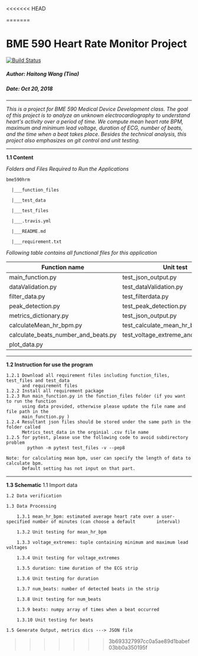 <<<<<<< HEAD
  
=======
# BME 590 Heart Rate Monitor Project 
 
[![Build Status](https://travis-ci.com/TinaHaitongWang/bme590hrm.svg?branch=master)](https://travis-ci.com/TinaHaitongWang/bme590hrm)

##### Author: Haitong Wang (Tina)
##### Date: Oct 20, 2018 

----

_This is a project for BME 590 Medical Device Development class. The goal of this 
project is to analyze an unknown electrocardiography to understand heart's activity 
over a period of time. We compute mean heart rate BPM, maximum and minimum
lead voltage, duration of ECG, number of beats, and the time when a beat takes place. 
Besides the technical analysis, this project also emphasizes on git control and unit
testing._

-----
**1.1 Content**

_Folders and Files Required to Run the Applications_

`bme590hrm` 
    
      |___function_files
 
      |___test_data
  
      |___test_files
      
      |___.travis.yml
      
      |___README.md
      
      |___requirement.txt
      
_Following table contains all functional files for this application_

 | Function name                       | Unit test                            |
 |-------------------------------------|--------------------------------------|
 | main_function.py                    | test_json_output.py                  |
 | dataValidation.py                   | test_dataValidation.py               |
 | filter_data.py                      | test_filterdata.py                   |
 | peak_detection.py                   | test_peak_detection.py               |
 | metrics_dictionary.py               | test_json_output.py                  |
 | calculateMean_hr_bpm.py             | test_calculate_mean_hr_bpm.py        |
 | calculate_beats_number_and_beats.py | test_voltage_extreme_and_duration.py |
 | plot_data.py                        |                                      |       
---
**1.2 Instruction for use the program**

    1.2.1 Download all requirement files including function_files, test_files and test_data
          and requirement files 
    1.2.2 Install all requirement package 
    1.2.3 Run main_function.py in the function_files folder (if you want to run the function
          using data provided, otherwise please update the file name and file path in the 
          main_function.py )
    1.2.4 Resultant json files should be stored under the same path in the folder called 
          Metrics_test_data in the orginial .csv file name 
    1.2.5 for pytest, please use the following code to avoid subdirectory problem
            python -m pytest test_files -v --pep8 
          
    Note: for calculating mean bpm, user can specify the length of data to calculate bpm. 
          Default setting has not input on that part. 

---
**1.3 Schematic**
    1.1 Import data 
  
    1.2 Data verification 
  
    1.3 Data Processing 
        
        1.3.1 mean_hr_bpm: estimated average heart rate over a user-specified number of minutes (can choose a default        interval) 
          
        1.3.2 Unit testing for mean_hr_bpm
          
        1.3.3 voltage_extremes: tuple containing minimum and maximum lead voltages
          
        1.3.4 Unit testing for voltage_extremes 
          
        1.3.5 duration: time duration of the ECG strip
          
        1.3.6 Unit testing for duration
          
        1.3.7 num_beats: number of detected beats in the strip
          
        1.3.8 Unit testing for num_beats
          
        1.3.9 beats: numpy array of times when a beat occurred
          
        1.3.10 Unit testing for beats
      
    1.5 Generate Output, metrics dics ---> JSON file 
      
      
>>>>>>> 3b693327997cc0a5ae89d1babef03bb0a350195f
          
